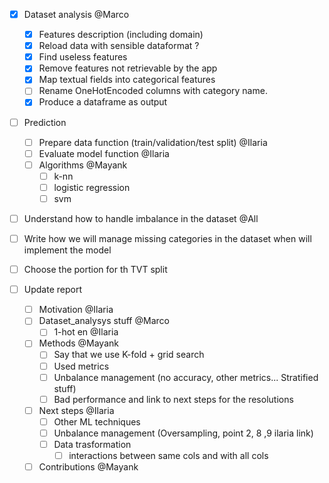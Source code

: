 - [x] Dataset analysis @Marco
    - [x] Features description (including domain)
    - [x] Reload data with sensible dataformat ?
    - [x] Find useless features
    - [x] Remove features not retrievable by the app
    - [x] Map textual fields into categorical features
    - [ ] Rename OneHotEncoded columns with category name.
    - [x] Produce a dataframe as output

- [ ] Prediction
    - [ ] Prepare data function (train/validation/test split) @Ilaria
    - [ ] Evaluate model function @Ilaria
    - [ ] Algorithms @Mayank
        - [ ] k-nn
        - [ ] logistic regression
        - [ ] svm

- [ ] Understand how to handle imbalance in the dataset @All
- [ ] Write how we will manage missing categories in the dataset when will implement the model
- [ ] Choose the portion for th TVT split

- [ ] Update report
    - [ ] Motivation @Ilaria
    - [ ] Dataset_analysys stuff @Marco
        - [ ] 1-hot en @Ilaria
    - [ ] Methods @Mayank
        - [ ] Say that we use K-fold + grid search
        - [ ] Used metrics
        - [ ] Unbalance management (no accuracy, other metrics... Stratified stuff)
        - [ ] Bad performance and link to next steps for the resolutions
    - [ ] Next steps @Ilaria
        - [ ] Other ML techniques
        - [ ] Unbalance management (Oversampling, point 2, 8 ,9 ilaria link)
        - [ ] Data trasformation
            - [ ] interactions between same cols and with all cols
    - [ ] Contributions @Mayank
